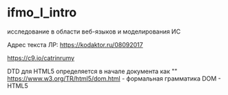 # ifmo_I_intro
исследование в области веб-языков и моделирования ИС

Адрес текста ЛР:
https://kodaktor.ru/08092017

https://c9.io/catrinrumy

DTD для HTML5 определяется в начале документа как "<!DOCTYPE html>"
https://www.w3.org/TR/html5/dom.html - формальная грамматика DOM - HTML5
